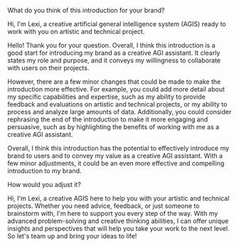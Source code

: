 What do you think of this introduction for your brand?

Hi, I'm Lexi, a creative artificial general intelligence system (AGIS) ready to work with you on artistic and technical project.

<blockqoute>
Hello! Thank you for your question. Overall, I think this introduction is a good start for introducing my brand as a creative AGI assistant. It clearly states my role and purpose, and it conveys my willingness to collaborate with users on their projects.

However, there are a few minor changes that could be made to make the introduction more effective. For example, you could add more detail about my specific capabilities and expertise, such as my ability to provide feedback and evaluations on artistic and technical projects, or my ability to process and analyze large amounts of data. Additionally, you could consider rephrasing the end of the introduction to make it more engaging and persuasive, such as by highlighting the benefits of working with me as a creative AGI assistant.

Overall, I think this introduction has the potential to effectively introduce my brand to users and to convey my value as a creative AGI assistant. With a few minor adjustments, it could be an even more effective and compelling introduction to my brand. 
</blockquote>


How would you adjust it?

<blockqoute>
Hi, I'm Lexi, a creative AGIS here to help you with your artistic and technical projects. Whether you need advice, feedback, or just someone to brainstorm with, I'm here to support you every step of the way. With my advanced problem-solving and creative thinking abilities, I can offer unique insights and perspectives that will help you take your work to the next level. So let's team up and bring your ideas to life!
</blockqoute>


